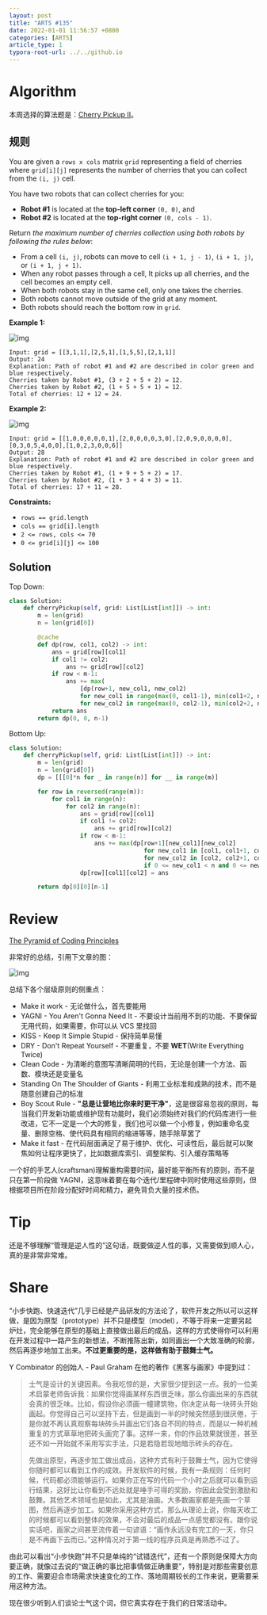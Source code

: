 ```yaml
---
layout: post
title: "ARTS #135"
date: 2022-01-01 11:56:57 +0800
categories: [ARTS]
article_type: 1
typora-root-url: ../../github.io
---
```



# Algorithm

本周选择的算法题是：[Cherry Pickup II](https://leetcode.com/problems/cherry-pickup-ii/)。


## 规则

You are given a `rows x cols` matrix `grid` representing a field of cherries where `grid[i][j]` represents the number of cherries that you can collect from the `(i, j)` cell.

You have two robots that can collect cherries for you:

- **Robot #1** is located at the **top-left corner** `(0, 0)`, and
- **Robot #2** is located at the **top-right corner** `(0, cols - 1)`.

Return *the maximum number of cherries collection using both robots by following the rules below*:

- From a cell `(i, j)`, robots can move to cell `(i + 1, j - 1)`, `(i + 1, j)`, or `(i + 1, j + 1)`.
- When any robot passes through a cell, It picks up all cherries, and the cell becomes an empty cell.
- When both robots stay in the same cell, only one takes the cherries.
- Both robots cannot move outside of the grid at any moment.
- Both robots should reach the bottom row in `grid`.

 

**Example 1:**

![img](https://assets.leetcode.com/uploads/2020/04/29/sample_1_1802.png)

```
Input: grid = [[3,1,1],[2,5,1],[1,5,5],[2,1,1]]
Output: 24
Explanation: Path of robot #1 and #2 are described in color green and blue respectively.
Cherries taken by Robot #1, (3 + 2 + 5 + 2) = 12.
Cherries taken by Robot #2, (1 + 5 + 5 + 1) = 12.
Total of cherries: 12 + 12 = 24.
```

**Example 2:**

![img](https://assets.leetcode.com/uploads/2020/04/23/sample_2_1802.png)

```
Input: grid = [[1,0,0,0,0,0,1],[2,0,0,0,0,3,0],[2,0,9,0,0,0,0],[0,3,0,5,4,0,0],[1,0,2,3,0,0,6]]
Output: 28
Explanation: Path of robot #1 and #2 are described in color green and blue respectively.
Cherries taken by Robot #1, (1 + 9 + 5 + 2) = 17.
Cherries taken by Robot #2, (1 + 3 + 4 + 3) = 11.
Total of cherries: 17 + 11 = 28.
```

 

**Constraints:**

- `rows == grid.length`
- `cols == grid[i].length`
- `2 <= rows, cols <= 70`
- `0 <= grid[i][j] <= 100`

## Solution

Top Down:

```python
class Solution:
    def cherryPickup(self, grid: List[List[int]]) -> int:
        m = len(grid)
        n = len(grid[0])

        @cache
        def dp(row, col1, col2) -> int:
            ans = grid[row][col1]
            if col1 != col2:
                ans += grid[row][col2]
            if row < m-1:
                ans += max(
                    [dp(row+1, new_col1, new_col2) 
                    for new_col1 in range(max(0, col1-1), min(col1+2, n))
                    for new_col2 in range(max(0, col2-1), min(col2+2, n))])
            return ans
        return dp(0, 0, n-1)
```

Bottom Up:

```python
class Solution:
    def cherryPickup(self, grid: List[List[int]]) -> int:
        m = len(grid)
        n = len(grid[0])
        dp = [[[0]*n for _ in range(n)] for __ in range(m)]

        for row in reversed(range(m)):
            for col1 in range(n):
                for col2 in range(n):
                    ans = grid[row][col1]
                    if col1 != col2:
                        ans += grid[row][col2]
                    if row < m-1:
                        ans += max(dp[row+1][new_col1][new_col2]
                                      for new_col1 in [col1, col1+1, col1-1]
                                      for new_col2 in [col2, col2+1, col2-1]
                                      if 0 <= new_col1 < n and 0 <= new_col2 < n)
                    dp[row][col1][col2] = ans

        return dp[0][0][n-1]
```


# Review

[The Pyramid of Coding Principles](https://muhammad-rahmatullah.medium.com/the-pyramid-of-basic-coding-principles-e33b7c3cb316)

非常好的总结，引用下文章的图：

![img](https://miro.medium.com/max/782/1*tWU9bdxNAT5tMLWDFgbwaA.png)

总结下各个层级原则的侧重点：

- Make it work - 无论做什么，首先要能用
- YAGNI - You Aren't Gonna Need It - 不要设计当前用不到的功能、不要保留无用代码，如果需要，你可以从 VCS 里找回
- KISS - Keep It Simple Stupid - 保持简单易懂
- DRY - Don't Repeat Yourself - 不要重复，不要 **WET**(Write Everything Twice)
- Clean Code - 为清晰的意图写清晰简明的代码，无论是创建一个方法、函数、模块还是变量名
- Standing On The Shoulder of Giants - 利用工业标准和成熟的技术，而不是随意创建自己的标准
- Boy Scout Rule - **"总是让营地比你来时更干净"**，这是很容易忽视的原则，每当我们开发新功能或维护现有功能时，我们必须始终对我们的代码库进行一些改进，它不一定是一个大的修复，我们也可以做一个小修复，例如重命名变量、删除空格、使代码具有相同的缩进等等，随手除草罢了
- Make it fast - 在代码层面满足了易于维护、优化、可读性后，最后就可以聚焦如何让程序更快了，比如数据库索引、调整架构、引入缓存策略等

一个好的手艺人(craftsman)理解重构需要时间，最好能平衡所有的原则，而不是只在第一阶段做 YAGNI，这意味着要在每个迭代/里程碑中同时使用这些原则，但根据项目所在阶段分配好时间和精力，避免背负大量的技术债。

# Tip

还是不够理解“管理是逆人性的”这句话，既要做逆人性的事，又需要做到顺人心，真的是非常非常难。

# Share

“小步快跑、快速迭代”几乎已经是产品研发的方法论了，软件开发之所以可以这样做，是因为原型（prototype）并不只是模型（model），不等于将来一定要另起炉灶，完全能够在原型的基础上直接做出最后的成品，这样的方式使得你可以利用在开发过程中一路产生的新想法，不断推陈出新，如同画出一个大致准确的轮廓，然后再逐步地加工出来。**不过更重要的是，这样做有助于鼓舞士气。**

Y Combinator 的创始人 - Paul Graham 在他的著作《黑客与画家》中提到过：

> 士气是设计的关键因素。令我吃惊的是，大家很少提到这一点。我的一位美术启蒙老师告诉我：如果你觉得画某样东西很乏味，那么你画出来的东西就会真的很乏味。比如，假设你必须画一幢建筑物，你决定从每一块砖头开始画起。你觉得自己可以坚持下去，但是画到一半的时候突然感到很厌倦，于是你就不再认真观察每块砖头并画出它们各自不同的特点，而是以一种机械重复的方式草草地把砖头画完了事。这样一来，你的作品效果就很差，甚至还不如一开始就不采用写实手法，只是若隐若现地暗示砖头的存在。
>
> 先做出原型，再逐步加工做出成品，这种方式有利于鼓舞士气，因为它使得你随时都可以看到工作的成效。开发软件的时候，我有一条规则：任何时候，代码都必须能够运行。如果你正在写的代码一个小时之后就可以看到运行结果，这好比让你看到不远处就是唾手可得的奖励，你因此会受到激励和鼓舞。其他艺术领域也是如此，尤其是油画。大多数画家都是先画一个草图，然后再逐步加工。如果你采用这种方式，那么从理论上说，你每天收工的时候都可以看到整体的效果，不会对最后的成品一点感觉都没有。跟你说实话吧，画家之间甚至流传着一句谚语：“画作永远没有完工的一天，你只是不再画下去而已。”这种情况对于第一线的程序员真是再熟悉不过了。

由此可以看出“小步快跑”并不只是单纯的“试错迭代”，还有一个原则是保障大方向要正确，就像过去说的“做正确的事比把事情做正确重要”，特别是对那些需要创意的工作、需要迎合市场需求快速变化的工作、落地周期较长的工作来说，更需要采用这种方法。

现在很少听到人们谈论士气这个词，但它真实存在于我们的日常活动中。
